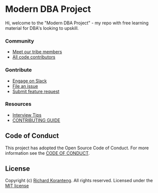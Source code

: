 # Modern DBA Project 
Hi, welcome to the "Modern DBA Project" - my repo with free learning material for DBA's looking to upskill.

### Community
* [Meet our tribe members](TRIBE.md)
* [All code contributors](https://github.com/RKKoranteng/modern-dba/graphs/contributors)

### Gontribute
* [Engage on Slack](#)
* [File an issue](#)
* [Submit feature request](#)

### Resources
* [Interview Tips](#)
* [CONTRIBUTING GUIDE](CONTRIBUTING_GUIDE)

## Code of Conduct
This project has adopted the Open Source Code of Conduct. For more information see the [CODE OF CONDUCT](CODE_OF_CONDUCT.md).

## License
Copyright (c) [Richard Koranteng](#). All rights reserved.
Licensed under the [MIT license](#)

